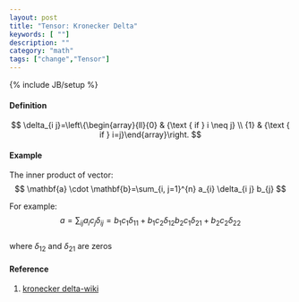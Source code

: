 ```yaml
---
layout: post
title: "Tensor: Kronecker Delta"
keywords: [ ""]
description: ""
category: "math"
tags: ["change","Tensor"]
---
```

{% include JB/setup %}

#### Definition 
$$
\delta_{i j}=\left\{\begin{array}{ll}{0} & {\text { if } i \neq j} \\ {1} &
{\text { if } i=j}\end{array}\right.
$$

#### Example 
The inner product of vector: <br />
$$
\mathbf{a} \cdot \mathbf{b}=\sum_{i, j=1}^{n} a_{i} \delta_{i j} b_{j}
$$

For example: <br />
$$
a=\sum_{i j} a_{i} c_{j} \delta_{i j}=b_1 c_1 \delta_{11}+b_1 c_2 \delta_{12}
b_2 c_1 \delta_{21}+b_2 c_2 \delta_{22}
$$ <br />
where $\delta_{12}$ and $\delta_{21}$ are zeros



#### Reference
1. [kronecker delta-wiki](https://en.wikipedia.org/wiki/Kronecker_delta#Definitions_of_the_generalized_Kronecker_delta)
